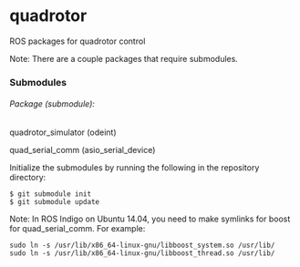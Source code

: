 quadrotor
=========

ROS packages for quadrotor control

Note: There are a couple packages that require submodules.

### Submodules

###### Package (submodule):

quadrotor\_simulator (odeint)

quad\_serial\_comm (asio\_serial\_device)


Initialize the submodules by running the following in the repository directory:

    $ git submodule init
    $ git submodule update

Note: In ROS Indigo on Ubuntu 14.04, you need to make symlinks for boost for quad_serial_comm.
For example:

    sudo ln -s /usr/lib/x86_64-linux-gnu/libboost_system.so /usr/lib/
    sudo ln -s /usr/lib/x86_64-linux-gnu/libboost_thread.so /usr/lib/
